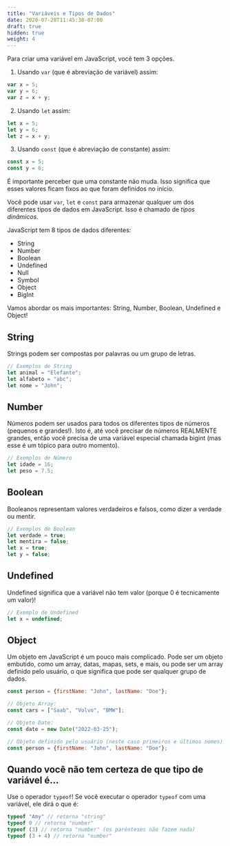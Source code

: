 ```yaml
---
title: "Variáveis e Tipos de Dados"
date: 2020-07-28T11:45:38-07:00
draft: true
hidden: true
weight: 4
---
```


Para criar uma variável em JavaScript, você tem 3 opções.

1. Usando `var` (que é abreviação de variável) assim:
```javascript
var x = 5;
var y = 6;
var z = x + y;
```

2. Usando `let` assim:
```javascript
let x = 5;
let y = 6;
let z = x + y;
```

3. Usando `const` (que é abreviação de constante) assim:
```javascript
const x = 5;
const y = 6;
```
É importante perceber que uma constante não muda. Isso significa que esses valores ficam fixos ao que foram definidos no início.

Você pode usar `var`, `let` e `const` para armazenar qualquer um dos diferentes tipos de dados em JavaScript. Isso é chamado de _tipos dinâmicos_.

JavaScript tem 8 tipos de dados diferentes:
- String
- Number
- Boolean
- Undefined
- Null
- Symbol
- Object
- BigInt

Vamos abordar os mais importantes: String, Number, Boolean, Undefined e Object!

## String
Strings podem ser compostas por palavras ou um grupo de letras.

```javascript
// Exemplos de String
let animal = "Elefante";
let alfabeto = "abc";
let nome = "John";
```

## Number
Números podem ser usados para todos os diferentes tipos de números (pequenos e grandes!). Isto é, até você precisar de números REALMENTE grandes, então você precisa de uma variável especial chamada bigint (mas esse é um tópico para outro momento).
  
```javascript
// Exemplos de Número
let idade = 16;
let peso = 7.5;
```

## Boolean
Booleanos representam valores verdadeiros e falsos, como dizer a verdade ou mentir.
  
```javascript
// Exemplos de Boolean
let verdade = true;
let mentira = false;
let x = true;
let y = false;
```

## Undefined
Undefined significa que a variável não tem valor (porque 0 é tecnicamente um valor)!

```javascript
// Exemplo de Undefined
let x = undefined;
```

## Object
Um objeto em JavaScript é um pouco mais complicado. Pode ser um objeto embutido, como um array, datas, mapas, sets, e mais, ou pode ser um array definido pelo usuário, o que significa que pode ser qualquer grupo de dados.

```javascript
const person = {firstName: "John", lastName: "Doe"};

// Objeto Array:
const cars = ["Saab", "Volvo", "BMW"];

// Objeto Date:
const date = new Date("2022-03-25");

// Objeto definido pelo usuário (neste caso primeiros e últimos nomes)
const person = {firstName: "John", lastName: "Doe"};
```

## Quando você não tem certeza de que tipo de variável é...
Use o operador `typeof`! Se você executar o operador `typeof` com uma variável, ele dirá o que é:

```javascript
typeof "Amy" // retorna "string"
typeof 0 // retorna "number"
typeof (3) // retorna "number" (os parênteses não fazem nada)
typeof (3 + 4) // retorna "number"
```